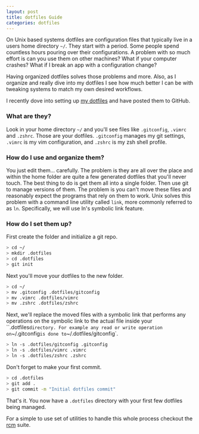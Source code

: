 ```yaml
---
layout: post
title: dotfiles Guide
categories: dotfiles
---
```


On Unix based systems dotfiles are configuration files that typically live in a users home directory `~/`. They start with a period. Some people spend countless hours pouring over their configurations. A problem with so much effort is can you use them on other machines? What if your computer crashes? What if I break an app with a configuration change?

Having organized dotfiles solves those problems and more. Also, as I organize and really dive into my dotfiles I see how much better I can be with tweaking systems to match my own desired workflows.

I recently dove into setting up [my dotfiles] and have posted them to GitHub.

### What are they?
Look in your home directory `~/` and you'll see files like `.gitconfig`, `.vimrc` and `.zshrc`. Those are your dotfiles. `.gitconfig` manages my git settings, `.vimrc` is my vim configuration, and `.zshrc` is my zsh shell profile.

### How do I use and organize them?
You just edit them... carefully. The problem is they are all over the place and within the home folder are quite a few generated dotfiles that you'll never touch. The best thing to do is get them all into a single folder. Then use git to manage versions of them. The problem is you can't move these files and reasonably expect the programs that rely on them to work. Unix solves this problem with a command line utility called `link`, more commonly referred to as `ln`. Specifically, we will use ln's symbolic link feature.

### How do I set them up?

First create the folder and initialize a git repo.

``` bash
> cd ~/
> mkdir .dotfiles
> cd .dotfiles
> git init
```

Next you'll move your dotfiles to the new folder.

``` bash
> cd ~/
> mv .gitconfig .dotfiles/gitconfig
> mv .vimrc .dotfiles/vimrc
> mv .zshrc .dotfiles/zshrc
```

Next, we'll replace the moved files with a symbolic link that performs any operations on the symbolic link to the actual file inside your ``.dotfiles` directory. For example any read or write operation on `~/.gitconfig` is done to `~/.dotfiles/gitconfig`.

``` bash
> ln -s .dotfiles/gitconfig .gitconfig
> ln -s .dotfiles/vimrc .vimrc
> ln -s .dotfiles/zshrc .zshrc
```

Don't forget to make your first commit.

``` bash
> cd .dotfiles
> git add .
> git commit -m "Initial dotfiles commit"
```

That's it. You now have a `.dotfiles` directory with your first few dotfiles being managed.

For a simple to use set of utilities to handle this whole process checkout the [rcm] suite.

[my dotfiles]: https://github.com/wassimk/dotfiles
[rcm]: https://github.com/thoughtbot/rcm

